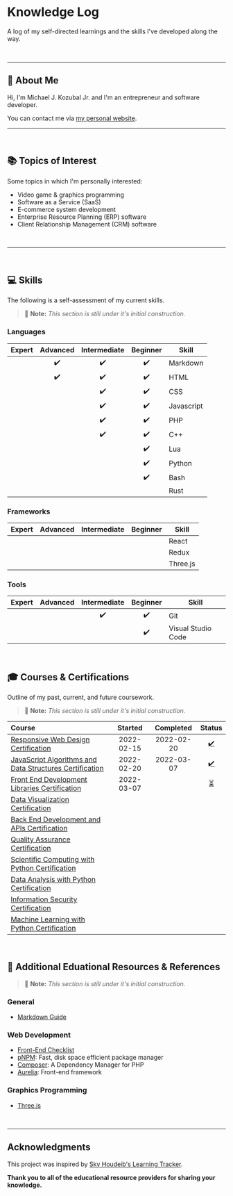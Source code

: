 # Knowledge Log
A log of my self-directed learnings and the skills I've developed along the way.

<br>

---

## 🧠 About Me

Hi, I'm Michael J. Kozubal Jr. and I'm an entrepreneur and software developer.

You can contact me via [my personal website](https://mjkjr.com).

---

<br>

## 📚 Topics of Interest

Some topics in which I'm personally interested:

- Video game & graphics programming
- Software as a Service (SaaS)
- E-commerce system development
- Enterprise Resource Planning (ERP) software
- Client Relationship Management (CRM) software

<br>

---

<br>

## 💻 Skills

The following is a self-assessment of my current skills.

> 📝 **Note:** *This section is still under it's initial construction.*

### Languages
| Expert | Advanced | Intermediate | Beginner | Skill      |
|:------:|:--------:|:------------:|:--------:| ---------- |
|        |    ✔️    |      ✔️       |    ✔️    | Markdown   |
|        |    ✔️    |      ✔️       |    ✔️    | HTML       |
|        |          |      ✔️       |    ✔️    | CSS        |
|        |          |      ✔️       |    ✔️    | Javascript |
|        |          |      ✔️       |    ✔️    | PHP        |
|        |          |      ✔️       |    ✔️    | C++        |
|        |          |              |    ✔️    | Lua        |
|        |          |              |    ✔️    | Python     |
|        |          |              |    ✔️    | Bash       |
|        |          |              |          | Rust       |

### Frameworks
| Expert | Advanced | Intermediate | Beginner | Skill      |
|:------:|:--------:|:------------:|:--------:| ---------- |
|        |          |              |          | React      |
|        |          |              |          | Redux      |
|        |          |              |          | Three.js   |

### Tools
| Expert | Advanced | Intermediate | Beginner | Skill              |
|:------:|:--------:|:------------:|:--------:| ------------------ |
|        |          |      ✔️       |    ✔️    | Git                |
|        |          |              |    ✔️    | Visual Studio Code |

<br>

## 🎓 Courses & Certifications

Outline of my past, current, and future coursework.

> 📝 **Note:** *This section is still under it's initial construction.*

| Course                                                                |  Started   | Completed  |      Status      |
|:--------------------------------------------------------------------- |:----------:|:----------:|:----------------:|
| [Responsive Web Design Certification][fcc01-view]                     | 2022-02-15 | 2022-02-20 | [✔️][fcc01-cert] |
| [JavaScript Algorithms and Data Structures Certification][fcc02-view] | 2022-02-20 | 2022-03-07 | [✔️][fcc02-cert] |
| [Front End Development Libraries Certification][fcc03-view]           | 2022-03-07 |            | [⏳][fcc]         |
| [Data Visualization Certification][fcc04-view]                        |            |            |                  |
| [Back End Development and APIs Certification][fcc05-view]             |            |            |                  |
| [Quality Assurance Certification][fcc06-view]                         |            |            |                  |
| [Scientific Computing with Python Certification][fcc07-view]          |            |            |                  |
| [Data Analysis with Python Certification][fcc08-view]                 |            |            |                  |
| [Information Security Certification][fcc09-view]                      |            |            |                  |
| [Machine Learning with Python Certification][fcc10-view]              |            |            |                  |

<br>

## 📑 Additional Eduational Resources & References

> 📝 **Note:** *This section is still under it's initial construction.*

### General

- [Markdown Guide](https://www.markdownguide.org/)

### Web Development

- [Front-End Checklist](https://github.com/Syknapse/Front-End-Checklist)
- [pNPM](https://pnpm.io/): Fast, disk space efficient package manager
- [Composer](https://getcomposer.org/): A Dependency Manager for PHP
- [Aurelia](https://aurelia.io/): Front-end framework

### Graphics Programming

- [Three.js](https://threejs.org/)

<br>

---

## Acknowledgments

This project was inspired by [Sky Houdeib's Learning Tracker](https://github.com/Syknapse/My-Learning-Tracker).

**Thank you to all of the educational resource providers for sharing your
knowledge.**


[Course links]: #

[fcc]: https://www.freecodecamp.org/mjkjr
[fcc01-view]: https://www.freecodecamp.org/learn/responsive-web-design/
[fcc01-cert]: https://www.freecodecamp.org/certification/mjkjr/responsive-web-design
[fcc02-view]: https://www.freecodecamp.org/learn/javascript-algorithms-and-data-structures/
[fcc02-cert]: https://www.freecodecamp.org/certification/mjkjr/javascript-algorithms-and-data-structures
[fcc03-view]: https://www.freecodecamp.org/learn/front-end-development-libraries/
[fcc03-cert]: #
[fcc04-view]: https://www.freecodecamp.org/learn/data-visualization/
[fcc04-cert]: #
[fcc05-view]: https://www.freecodecamp.org/learn/back-end-development-and-apis/
[fcc05-cert]: #
[fcc06-view]: https://www.freecodecamp.org/learn/quality-assurance/
[fcc06-cert]: #
[fcc07-view]: https://www.freecodecamp.org/learn/scientific-computing-with-python/
[fcc07-cert]: #
[fcc08-view]: https://www.freecodecamp.org/learn/data-analysis-with-python/
[fcc08-cert]: #
[fcc09-view]: https://www.freecodecamp.org/learn/information-security/
[fcc09-cert]: #
[fcc10-view]: https://www.freecodecamp.org/learn/machine-learning-with-python/
[fcc10-cert]: #

[rcs]: https://github.com/AbdesamedBendjeddou/Rusty-CS
